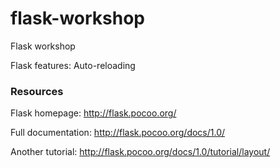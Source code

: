 # flask-workshop
Flask workshop

Flask features:
Auto-reloading

### Resources

Flask homepage: http://flask.pocoo.org/

Full documentation: http://flask.pocoo.org/docs/1.0/

Another tutorial:
http://flask.pocoo.org/docs/1.0/tutorial/layout/

